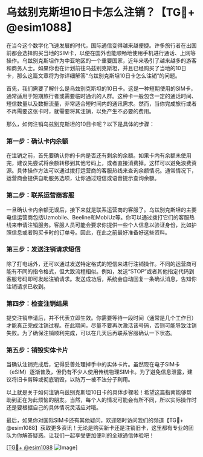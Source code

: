 # 乌兹别克斯坦10日卡怎么注销？【TG💪+ @esim1088】

在当今这个数字化飞速发展的时代，国际通信变得越来越便捷。许多旅行者在出国前都会选择购买当地的SIM卡，以便在国外也能顺畅地使用手机进行通话、上网等操作。乌兹别克斯坦作为中亚地区的一个重要国家，近年来吸引了越来越多的游客和商务人士。如果你也在计划前往乌兹别克斯坦，并且已经购买了当地的10日卡，那么这篇文章将为你详细解答“乌兹别克斯坦10日卡怎么注销”的问题。

首先，我们需要了解什么是乌兹别克斯坦的10日卡。这是一种短期使用的SIM卡，通常适用于短期旅行者或需要临时通讯的人群。这种卡一般包含一定的通话时间、短信数量以及数据流量，非常适合短时间内的通讯需求。然而，当你完成旅行或者不再需要这张卡时，就需要将其注销，以免产生不必要的费用。

那么，如何注销乌兹别克斯坦的10日卡呢？以下是具体的步骤：

### **第一步：确认卡内余额**
在注销之前，首先要确认你的卡内是否还有剩余的余额。如果卡内有余额未使用完，建议先尝试将余额转移到其他号码上，或者直接消费掉。这样可以避免浪费资源。具体操作方法可以通过拨打运营商的客服热线来查询余额情况。通常情况下，运营商会提供自助服务选项，让你通过短信或语音提示查询余额。

### **第二步：联系运营商客服**
一旦确认卡内余额无误后，接下来就是联系运营商的客服了。乌兹别克斯坦的主要电信运营商包括Uzmobile、Beeline和MobiUz等。你可以通过拨打它们的客服热线来申请注销服务。客服人员可能会要求你提供一些个人信息以验证身份，比如护照信息或者购买卡时的订单号。因此，在此之前最好准备好这些资料。

### **第三步：发送注销请求短信**
除了打电话外，还可以通过发送特定格式的短信来进行注销操作。不同的运营商可能有不同的指令格式，但大致流程相似。例如，发送“STOP”或者其他指定代码到客服号码即可发起注销请求。发送成功后，系统会自动回复一条确认消息，告知你注销请求已收到。

### **第四步：检查注销结果**
提交注销申请后，并不代表立即生效。你需要等待一段时间（通常是几个工作日）才能真正完成注销过程。在此期间，尽量不要再次激活该号码，否则可能导致注销失败。为了确保注销顺利完成，可以在几天后再联系客服确认一下状态。

### **第五步：销毁实体卡片**
当确认注销完成后，记得妥善处理掉手中的实体卡片。虽然现在电子SIM卡（eSIM）逐渐普及，但仍有不少人使用传统物理SIM卡。为了避免信息泄露，建议将旧卡剪碎或彻底销毁，以防万一被不法分子利用。

以上就是关于如何注销乌兹别克斯坦10日卡的具体步骤啦！希望这篇指南能够帮助到正在为此烦恼的朋友。当然，每个人的情况可能会有所不同，所以实际操作时还是要根据自己的具体情况灵活应对哦。

最后，如果你对国际SIM卡还有其他疑问，欢迎随时访问我们的频道【TG💪+ @esim1088】获取更多资讯！无论是购买新卡还是注销旧卡，这里都有专业的团队为你解答疑惑。让我们一起享受更加便利的全球通信体验吧！

[[TG💪+ @esim1088](https://t.me/s/esim1088) ![Image](https://i.postimg.cc/4NQfJmqS/Snipaste-2025-05-13-00-14-12.png)]